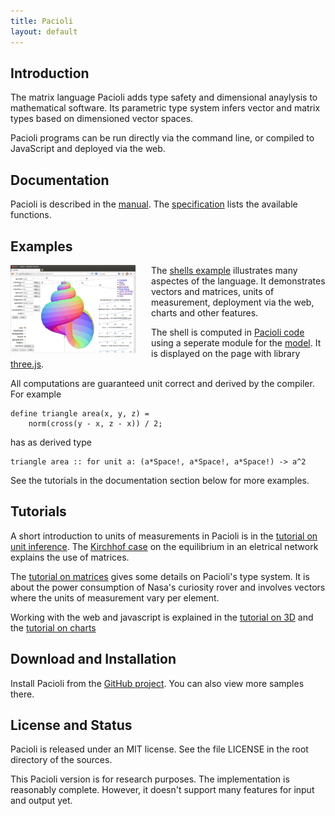 ```yaml
---
title: Pacioli 
layout: default
---
```



Introduction
------------

The matrix language Pacioli adds type safety and dimensional anaylysis
to mathematical software. Its parametric type system infers vector and
matrix types based on dimensioned vector spaces.

Pacioli programs can be run directly via the command line, or compiled
to JavaScript and deployed via the web. 


Documentation
-------------

Pacioli is described in the [manual](manual.html). The
[specification](specification.html) lists the available functions.


Examples
--------

[<img src="shells.png"
      alt="Snapshot of a shell model"
      title="The Shells Case"
      style="float:left; width: 200px; margin-right: 25px">][shells]
The [shells example][shells] illustrates many aspectes of the
language. It demonstrates vectors and matrices, units of measurement,
deployment via the web, charts and other features.

The shell is computed in [Pacioli code][prog] using a seperate module
for the [model][proglib]. It is displayed on the page with library
[three.js][three].

All computations are guaranteed unit correct and derived by the
compiler. For example

    define triangle area(x, y, z) =
        norm(cross(y - x, z - x)) / 2;

has as derived type

    triangle area :: for unit a: (a*Space!, a*Space!, a*Space!) -> a^2


See the tutorials in the documentation section below for more examples.

[shells]: shells
[three]: http://threejs.org/
[prog]: https://raw.githubusercontent.com/pgriffel/pacioli/master/samples/shells/shells.pacioli
[proglib]: https://raw.githubusercontent.com/pgriffel/pacioli/master/samples/shells/model.pacioli


Tutorials
---------

A short introduction to units of measurements in Pacioli is in the
[tutorial on unit inference][inference].  The [Kirchhof
case][kirchhof] on the equilibrium in an eletrical network explains
the use of matrices.

The [tutorial on matrices][matrices] gives some details on Pacioli's
type system. It is about the power consumption of Nasa's curiosity
rover and involves vectors where the units of measurement vary per
element.

Working with the web and javascript is explained in the [tutorial on
3D][space] and the [tutorial on charts][charts]

[inference]: unit-inference.html
[matrices]: matrices.html
[kirchhof]: kirchhof.html
[space]: space.html
[charts]: charts.html


Download and Installation
-------------------------

Install Pacioli from the [GitHub project][home]. You can also view
more samples there.

[home]: https://github.com/pgriffel/pacioli


License and Status
------------------

Pacioli is released under an MIT license. See the file LICENSE in the
root directory of the sources.

This Pacioli version is for research purposes. The implementation is
reasonably complete. However, it doesn't support many features for
input and output yet.
